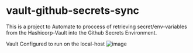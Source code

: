 # vault-github-secrets-sync

This is a project to Automate to proccess of retrieving secret/env-variables from the Hashicorp-Vault into the Github Secrets Environment.


Vault Configured to run on the local-host
![image](https://github.com/user-attachments/assets/ced136cb-5e5c-47e9-8f15-b62dfaf1ed7f)
